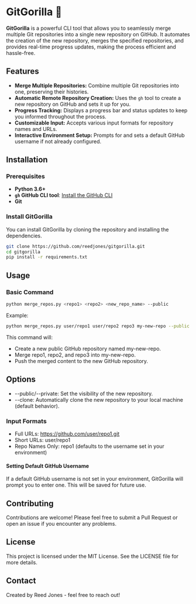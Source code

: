 # GitGorilla 🦍

**GitGorilla** is a powerful CLI tool that allows you to seamlessly merge multiple Git repositories into a single new repository on GitHub. It automates the creation of the new repository, merges the specified repositories, and provides real-time progress updates, making the process efficient and hassle-free.

## Features

- **Merge Multiple Repositories:** Combine multiple Git repositories into one, preserving their histories.
- **Automatic Remote Repository Creation:** Uses the `gh` tool to create a new repository on GitHub and sets it up for you.
- **Progress Tracking:** Displays a progress bar and status updates to keep you informed throughout the process.
- **Customizable Input:** Accepts various input formats for repository names and URLs.
- **Interactive Environment Setup:** Prompts for and sets a default GitHub username if not already configured.

## Installation

### Prerequisites

- **Python 3.6+**
- **`gh` GitHub CLI tool**: [Install the GitHub CLI](https://cli.github.com/)
- **Git**

### Install GitGorilla

You can install GitGorilla by cloning the repository and installing the dependencies.

```bash
git clone https://github.com/reedjones/gitgorilla.git
cd gitgorilla
pip install -r requirements.txt
```

## Usage

### Basic Command

```bash
python merge_repos.py <repo1> <repo2> <new_repo_name> --public
```

Example:

```bash
python merge_repos.py user/repo1 user/repo2 repo3 my-new-repo --public
```

This command will:

- Create a new public GitHub repository named my-new-repo.
- Merge repo1, repo2, and repo3 into my-new-repo.
- Push the merged content to the new GitHub repository.

## Options

- --public/--private: Set the visibility of the new repository.
- --clone: Automatically clone the new repository to your local machine (default behavior).

### Input Formats

- Full URLs: <https://github.com/user/repo1.git>
- Short URLs: user/repo1
- Repo Names Only: repo1 (defaults to the username set in your environment)

#### Setting Default GitHub Username

If a default GitHub username is not set in your environment, GitGorilla will prompt you to enter one. This will be saved for future use.

## Contributing

Contributions are welcome! Please feel free to submit a Pull Request or open an issue if you encounter any problems.

## License

This project is licensed under the MIT License. See the LICENSE file for more details.

## Contact

Created by Reed Jones - feel free to reach out!
